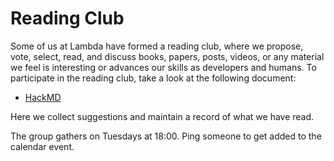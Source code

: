# Reading Club

Some of us at Lambda have formed a reading club, where we propose, vote, select, read, and discuss books, papers, posts, videos, or any material we feel is interesting or advances our skills as developers and humans.
To participate in the reading club, take a look at the following document:

- [HackMD](https://hackmd.io/_YxcAp5qQvCNtUIjMUyMXw?view)

Here we collect suggestions and maintain a record of what we have read.

The group gathers on Tuesdays at 18:00. Ping someone to get added to the calendar event.

